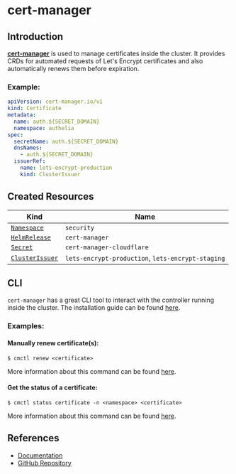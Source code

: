 # cert-manager

## Introduction

[**cert-manager**](https://cert-manager.io) is used to manage certificates inside the cluster. It provides CRDs for automated requests of Let's Encrypt certificates and also automatically renews them before expiration.

### Example:

```yaml
apiVersion: cert-manager.io/v1
kind: Certificate
metadata:
  name: auth.${SECRET_DOMAIN}
  namespace: authelia
spec:
  secretName: auth.${SECRET_DOMAIN}
  dnsNames:
    - auth.${SECRET_DOMAIN}
  issuerRef:
    name: lets-encrypt-production
    kind: ClusterIssuer
```

## Created Resources

| Kind                                  | Name                                              |
| ------------------------------------- | ------------------------------------------------- |
| [`Namespace`][ref-namespace]          | `security`                                        |
| [`HelmRelease`][ref-helm-release]     | `cert-manager`                                    |
| [`Secret`][ref-secret]                | `cert-manager-cloudflare`                         |
| [`ClusterIssuer`][ref-cluster-issuer] | `lets-encrypt-production`, `lets-encrypt-staging` |

[ref-namespace]: https://kubernetes.io/docs/reference/kubernetes-api/cluster-resources/namespace-v1/
[ref-helm-release]: https://fluxcd.io/docs/components/helm/helmreleases/
[ref-secret]: https://kubernetes.io/docs/reference/kubernetes-api/config-and-storage-resources/secret-v1/
[ref-cluster-issuer]: https://cert-manager.io/docs/reference/api-docs/#cert-manager.io/v1.ClusterIssuer

## CLI

`cert-manager` has a great CLI tool to interact with the controller running inside the cluster. The installation guide can be found [here](https://cert-manager.io/docs/usage/cmctl/#installation).

### Examples:

#### Manually renew certificate(s):
```shell
$ cmctl renew <certificate>
```
More information about this command can be found [here](https://cert-manager.io/docs/usage/cmctl/#renew).

#### Get the status of a certificate:
```shell
$ cmctl status certificate -n <namespace> <certificate>
```
More information about this command can be found [here](https://cert-manager.io/docs/usage/cmctl/#status-certificate).

## References

- [Documentation](https://cert-manager.io/docs/)
- [GitHub Repository](https://github.com/cert-manager/cert-manager)
